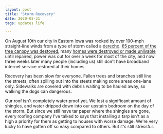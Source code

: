 ```yaml
---
layout: post
title: "Storm Recovery"
date: 2020-08-31
tags: updates life

---
```


On August 10th our city in Eastern Iowa was rocked by over 100-mph straight-line winds from a type of storm called a [derecho](https://en.wikipedia.org/wiki/Derecho). [65 percent of the tree canopy was destoyed](https://www.thegazette.com/subject/news/iowa-derecho-cedar-rapids-tree-canopy-loss-land-hurricane-20200827), many [homes were destroyed or made unlivable](https://www.iowapublicradio.org/ipr-news/2020-08-16/living-in-the-unlivable-in-the-aftermath-of-the-derecho) until repaired, power was out for over a week for most of the city, and now three weeks later many people (including us) still don't have broadband internet service restored at their homes.

Recovery has been slow for everyone. Fallen trees and branches still line the streets, often spilling out into the steets making some areas one-lane only. Sidewalks are covered with debris waiting to be hauled away, so walking the dogs can dangerous.

Our roof isn't completely water proof yet. We lost a significant amount of shingles, and water dripped down into our upstairs bedroom on the day of the storm. But since we still have tar paper where the shingles are gone, every roofing company I've talked to says that installing a tarp isn't as a high a priority for them as getting to houses with worse damage. We're very lucky to have gotten off so easy compared to others. But it's still stressful.